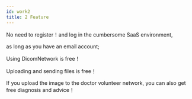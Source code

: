 ```yaml
---
id: work2
title: 2 Feature
---
```


No need to register！and log in the cumbersome SaaS environment,

as long as you have an email account;

Using DicomNetwork is free！

Uploading and sending files is free！

If you upload the image to the doctor volunteer network, you can also get free diagnosis and advice！
